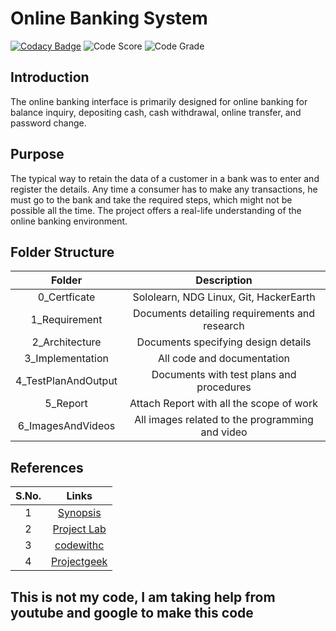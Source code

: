 # Online Banking System
[![Codacy Badge](https://app.codacy.com/project/badge/Grade/58be648c1cec4b1e9c93fa969564e922)](https://www.codacy.com/gh/Vartik-Vats/M1_C-Learn_App/dashboard?utm_source=github.com&amp;utm_medium=referral&amp;utm_content=Vartik-Vats/M1_C-Learn_App&amp;utm_campaign=Badge_Grade)
![Code Score](https://api.codiga.io/project/31550/score/svg)
![Code Grade](https://api.codiga.io/project/31550/status/svg)
## Introduction
The online banking interface is primarily designed for online banking for balance inquiry, depositing cash, cash withdrawal, online transfer, and password change.
## Purpose
The typical way to retain the data of a customer in a bank was to enter and register the details. Any time a consumer has to make any transactions, he must go to the bank and take the required steps, which might not be possible all the time. The project offers a real-life understanding of the online banking environment.
## Folder Structure
|Folder|Description|
|:-:|:--:|
|0_Certficate|Sololearn, NDG Linux, Git, HackerEarth|
|1_Requirement|Documents detailing requirements and research|
|2_Architecture|Documents specifying design details|
|3_Implementation|All code and documentation|
|4_TestPlanAndOutput|Documents with test plans and procedures|
|5_Report|Attach Report with all the scope of work|
|6_ImagesAndVideos|All images related to the programming and video|
## References
|S.No.|Links|
|:-:|:--:|
|1| [Synopsis](https://www.freeprojectz.com/premium-synopsis/synopsis-online-banking-system#:~:text=%20Features%20of%20Online%20Banking%20System%20are%20as,as%20Accounts%2C%20Transaction%2C%20Statement%20are%20validated...%20More%20)|
|2|[Project Lab](https://123projectlab.com/online-banking-system/#:~:text=%20Goals%20of%20the%20Online%20banking%20system%20project,project%20will%20make%20activities%20like%20updating%2C...%20More%20)|
|3|[codewithc](https://www.codewithc.com/mini-project-in-c-bank-management-system/)|
|4|[Projectgeek](https://projectsgeek.com/2013/06/banking-project-in-c-language-source-code.html)|
## This is not my code, I am taking help from youtube and google to make this code
